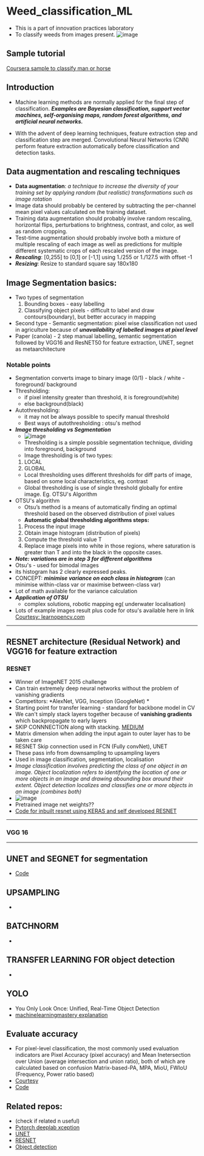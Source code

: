 # Weed_classification_ML

- This is a part of innovation practices laboratory
- To classify weeds from images present.
  ![image](https://user-images.githubusercontent.com/43994542/106354528-7cdaa180-6318-11eb-9709-53a915ed86cd.png)

## Sample tutorial

[Coursera sample to classify man or horse](https://github.com/lmoroney/dlaicourse/blob/master/Horse-or-Human-WithDropouts.ipynb)

## Introduction

- Machine learning methods are normally applied for the final step of classification. **_Examples are Bayesian classification, support vector machines, self-organising maps, random
  forest algorithms, and artificial neural networks._**

- With the advent of deep learning techniques, feature extraction step and classification step are merged. Convolutional Neural
  Networks (CNN) perform feature extraction automatically before classification and detection tasks.
## Data augmentation and rescaling techniques
- **Data augmentation**: *a technique to increase the diversity of your training set by applying random (but realistic) transformations such as image rotation*
- Image data should probably be centered by subtracting the per-channel mean pixel values calculated on the training dataset.
- Training data augmentation should probably involve random rescaling, horizontal flips, perturbations to brightness, contrast, and color, as well as random cropping.
- Test-time augmentation should probably involve both a mixture of multiple rescaling of each image as well as predictions for multiple different systematic crops of each rescaled version of the image.
- ***Rescaling***: [0,255] to [0,1] or [-1,1] using 1./255 or 1./127.5 with offset -1
- ***Resizing***: Resize to standard square say 180x180 
## Image Segmentation basics:

- Two types of segmentation
  1. Bounding boxes - easy labelling
  1. Classifying object pixels - difficult to label and draw contours(boundary), but better accuracy in mapping
- Second type - Semantic segmentation: pixel wise classification not used in agriculture because of **_unavailability of labelled images at pixel level_**
- Paper (canola) - 2 step manual labelling, semantic segmentation followed by VGG16 and ResNET50 for feature extraction, UNET, segnet as metaarchitecture

### Notable points

- Segmentation converts image to binary image (0/1) - black / white - foreground/ background
- Thresholding:
  - if pixel intensity greater than threshold, it is foreground(white)
  - else background(black)
- Autothresholding:
  - it may not be always possible to specify manual threshold
  - Best ways of autothresholding : otsu's method
- **_Image thresholding vs Segmentation_**
  - ![image](https://user-images.githubusercontent.com/43994542/109449610-e3b1be80-7a6e-11eb-99b8-58acc84583ca.png)
  - Thresholding is a simple possible segmentation technique, dividing into foreground, background
  - Image thresholding is of two types:
  1. LOCAL
  1. GLOBAL
  - Local thresholding uses different thresholds for diff parts of image, based on some local characteristics, eg. contrast
  - Global thresholding is use of single threshold globally for entire image.
    Eg. OTSU's Algorithm
- OTSU's algorithm
  - Otsu’s method is a means of automatically finding an optimal threshold based on the observed distribution of pixel values
  - **Automatic global thresholding algorithms steps:**
  1. Process the input image
  1. Obtain image histogram (distribution of pixels)
  1. Compute the threshold value T
  1. Replace image pixels into white in those regions, where saturation is greater than T and into the black in the opposite cases.
- **_Note: variations are in step 3 for different algorithms_**
- Otsu's - used for bimodal images
- its histogram has 2 clearly expressed peaks.
- CONCEPT: **_minimise variance on each class in histogram_** (can minimise within-class var or maximise between-class var)
- Lot of math available for the variance calculation
- **_Application of OTSU_**
  - complex solutions, robotic mapping eg( underwater localisation)
- Lots of example images result plus code for otsu's available here in link
  [Courtesy: learnopencv.com](https://learnopencv.com/otsu-thresholding-with-opencv/)
---

## RESNET architecture (Residual Network) and VGG16 for feature extraction
### RESNET
- Winner of ImageNET 2015 challenge
- Can train extremely deep neural networks without the problem of vanishing gradients
- Competitors: *AlexNet, VGG, Inception (GoogleNet) *
- Starting point for transfer learning - standard for backbone model in CV
- We can't simply stack layers together because of **vanishing gradients** which backpropagate to early layers
- SKIP CONNNECTION along with stacking.  [MEDIUM](https://towardsdatascience.com/understanding-and-coding-a-resnet-in-keras-446d7ff84d33#:~:text=The%20ResNet%2D50%20model%20consists,over%2023%20million%20trainable%20parameters.&text=Our%20ResNet%2D50%20gets%20to,in%2025%20epochs%20of%20training.)
- Matrix dimension when adding the input again to outer layer has to be taken care
- RESNET Skip connection used in FCN (Fully convNet), UNET
- These pass info from downsampling to upsampling layers
- Used in image classification, segmentation, localisation
- *Image classification involves predicting the class of one object in an image. Object localization refers to identifying the location of one or more objects in an image and drawing abounding box around their extent. Object detection localizes and classifies one or more objects in an image (combines both)*
- ![image](https://user-images.githubusercontent.com/43994542/109458808-8ffda000-7a83-11eb-8899-b032b5a74526.png)
- Pretrained image net weights??
- [Code for inbuilt resnet using KERAS and self developed RESNET](https://github.com/priya-dwivedi/Deep-Learning/tree/master/resnet_keras)

---
### VGG 16

---
## UNET and SEGNET for segmentation
- [Code](https://github.com/milesial/Pytorch-UNet/blob/67bf11b4db4c5f2891bd7e8e7f58bcde8ee2d2db/unet/unet_model.py#L8)

## UPSAMPLING
- 
## BATCHNORM
-
## TRANSFER LEARNING FOR object detection
- 
## YOLO 
- You Only Look Once: Unified, Real-Time Object Detection
- [machinelearningmastery explanation](https://machinelearningmastery.com/object-recognition-with-deep-learning/#:~:text=Object%20localization%20refers%20to%20identifying,more%20objects%20in%20an%20image.)
## Evaluate accuracy
- For pixel-level classification, the most commonly used evaluation indicators are Pixel Accuracy (pixel accuracy) and Mean Inetersection over Union (average intersection and union ratio), both of which are calculated based on confusion Matrix-based-PA, MPA, MioU, FWIoU (Frequency, Power ratio based)
- [Courtesy](https://www.programmersought.com/article/51757204725/)
- [Code](https://github.com/jfzhang95/pytorch-deeplab-xception/blob/master/utils/metrics.py)

## Related repos:
- (check if related n useful)
- [Pytorch deeplab xception](https://github.com/jfzhang95/pytorch-deeplab-xception)
- [UNET](https://github.com/milesial/Pytorch-UNet/blob/67bf11b4db4c5f2891bd7e8e7f58bcde8ee2d2db/unet/unet_model.py#L8)
- [RESNET](https://github.com/priya-dwivedi/Deep-Learning/tree/master/resnet_keras)
- [Object detection](https://github.com/NikhilJeikar/Object-detection)
